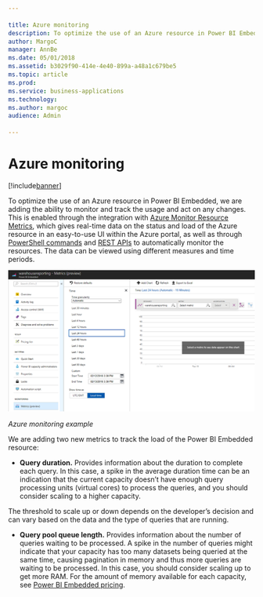 ```yaml
---

title: Azure monitoring
description: To optimize the use of an Azure resource in Power BI Embedded, we are adding the ability to monitor and track the usage and act on any changes.
author: MargoC
manager: AnnBe
ms.date: 05/01/2018
ms.assetid: b3029f90-414e-4e40-899a-a48a1c679be5
ms.topic: article
ms.prod: 
ms.service: business-applications
ms.technology: 
ms.author: margoc
audience: Admin

---
```

#  Azure monitoring




[!include[banner](../../../includes/banner.md)]

To optimize the use of an Azure resource in Power BI Embedded, we are adding the
ability to monitor and track the usage and act on any changes. This is enabled
through the integration with [Azure Monitor Resource
Metrics](https://docs.microsoft.com/en-us/azure/monitoring-and-diagnostics/monitoring-overview-metrics),
which gives real-time data on the status and load of the Azure resource in an
easy-to-use UI within the Azure portal, as well as through [PowerShell
commands](https://docs.microsoft.com/en-us/powershell/module/azurerm.insights/get-azurermmetric?view=azurermps-5.3.0)
and [REST APIs](https://docs.microsoft.com/en-us/rest/api/monitor/metrics/list)
to automatically monitor the resources. The data can be viewed using different
measures and time periods.

![A screenshot of an example of Azure monitoring](media/azure-monitoring-1.png "A screenshot of an example of Azure monitoring")
<!-- picture -->


*Azure monitoring example*

We are adding two new metrics to track the load of the Power BI Embedded
resource:

-   **Query duration.** Provides information about the duration to complete each
    query. In this case, a spike in the average duration time can be an
    indication that the current capacity doesn’t have enough query processing
    units (virtual cores) to process the queries, and you should consider
    scaling to a higher capacity.

The threshold to scale up or down depends on the developer’s decision and can
vary based on the data and the type of queries that are running.

-   **Query pool queue length.** Provides information about the number of
    queries waiting to be processed. A spike in the number of queries might
    indicate that your capacity has too many datasets being queried at the same
    time, causing pagination in memory and thus more queries are waiting to be
    processed. In this case, you should consider scaling up to get more RAM. For
    the amount of memory available for each capacity, see [Power BI Embedded
    pricing](https://azure.microsoft.com/en-us/pricing/details/power-bi-embedded/).
